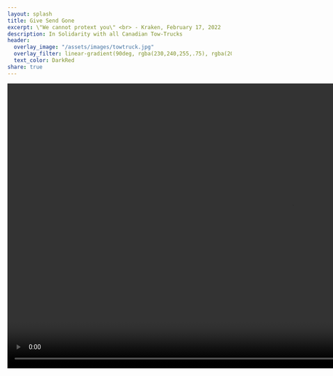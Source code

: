 ```yaml
---
layout: splash
title: Give Send Gone
excerpt: \"We cannot protext you\" <br> - Kraken, February 17, 2022
description: In Solidarity with all Canadian Tow-Trucks
header:
  overlay_image: "/assets/images/towtruck.jpg"
  overlay_filter: linear-gradient(90deg, rgba(230,240,255,.75), rgba(200,180,180,0.005))
  text_color: DarkRed
share: true
---
```






<video controls width="1280">
<source src="assets/video/frozen2a.mp4" type="video/mp4">
</video>
